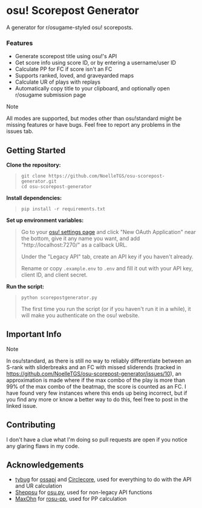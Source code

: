 # osu! Scorepost Generator
A generator for r/osugame-styled osu! scoreposts.
### Features
- Generate scorepost title using osu!'s API
- Get score info using score ID, or by entering a username/user ID
- Calculate PP for FC if score isn't an FC
- Supports ranked, loved, and graveyarded maps
- Calculate UR of plays with replays
- Automatically copy title to your clipboard, and optionally open r/osugame submission page

> [!NOTE]
> All modes are supported, but modes other than osu!standard might be missing features or have bugs. Feel free to report any problems in the issues tab.

## Getting Started
**Clone the repository:**
> ```
> git clone https://github.com/NoelleTGS/osu-scorepost-generator.git
> cd osu-scorepost-generator
> ```
**Install dependencies:**
> ```
> pip install -r requirements.txt
> ```
**Set up environment variables:**

> Go to your [osu! settings page](https://osu.ppy.sh/home/account/edit) and click "New OAuth Application" near the bottom, give it any name you want, and add "http://localhost:7270/" as a callback URL.
>
> Under the "Legacy API" tab, create an API key if you haven't already.
>
> Rename or copy `.example.env` to `.env` and fill it out with your API key, client ID, and client secret.

**Run the script:**
> ```
> python scorepostgenerator.py
> ```
> The first time you run the script (or if you haven't run it in a while), it will make you authenticate on the osu! website.

## Important Info
> [!NOTE]
> In osu!standard, as there is still no way to reliably differentiate between an S-rank with sliderbreaks and an FC with missed sliderends (tracked in https://github.com/NoelleTGS/osu-scorepost-generator/issues/10), an approximation is made where if the max combo of the play is more than 99% of the max combo of the beatmap, the score is counted as an FC. I have found very few instances where this ends up being incorrect, but if you find any more or know a better way to do this, feel free to post in the linked issue.

## Contributing
I don't have a clue what I'm doing so pull requests are open if you notice any glaring flaws in my code.

## Acknowledgements
- [tybug](https://github.com/tybug) for [ossapi](https://github.com/tybug/ossapi) and [Circlecore](https://github.com/circleguard/circlecore), used for everything to do with the API and UR calculation
- [Sheppsu](https://github.com/Sheppsu) for [osu.py](https://github.com/Sheppsu/osu.py), used for non-legacy API functions
- [MaxOhn](https://github.com/MaxOhn) for [rosu-pp](https://github.com/MaxOhn/rosu-pp), used for PP calculation
